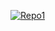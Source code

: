 [![Repo1](https://github-readme-stats.vercel.app/api/pin/?username=thalles-dreissig20&repo=bot-discord&theme=radical)](https://github.com/thalles-dreissig20/bot-discord)
